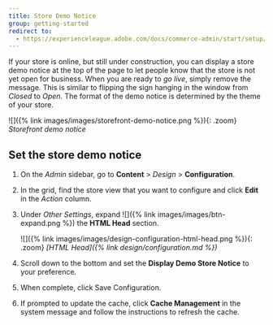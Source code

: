```yaml
---
title: Store Demo Notice
group: getting-started
redirect to:
  - https://experienceleague.adobe.com/docs/commerce-admin/start/setup/storefront-branding.html#set-the-store-demo-notice
---
```


If your store is online, but still under construction, you can display a store demo notice at the top of the page to let people know that the store is not yet open for business. When you are ready to _go live_, simply remove the message. This is similar to flipping the sign hanging in the window from _Closed_ to _Open_. The format of the demo notice is determined by the theme of your store.

![]({% link images/images/storefront-demo-notice.png %}){: .zoom}
_Storefront demo notice_

## Set the store demo notice

1. On the _Admin_ sidebar, go to **Content** > _Design_ > **Configuration**.

1. In the grid, find the store view that you want to configure and click **Edit** in the _Action_ column.

1. Under _Other Settings_, expand ![]({% link images/images/btn-expand.png %}) the **HTML Head** section.

   ![]({% link images/images/design-configuration-html-head.png %}){: .zoom}
   _[HTML Head]({% link design/configuration.md %})_

1. Scroll down to the bottom and set the **Display Demo Store Notice** to your preference.

1. When complete, click <span class="btn">Save Configuration</span>.

1. If prompted to update the cache, click **Cache Management** in the system message and follow the instructions to refresh the cache.
